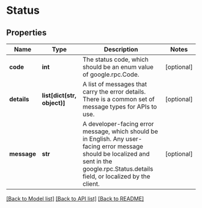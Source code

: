 # Status

## Properties
Name | Type | Description | Notes
------------ | ------------- | ------------- | -------------
**code** | **int** | The status code, which should be an enum value of google.rpc.Code. | [optional] 
**details** | **list[dict(str, object)]** | A list of messages that carry the error details.  There is a common set of message types for APIs to use. | [optional] 
**message** | **str** | A developer-facing error message, which should be in English. Any user-facing error message should be localized and sent in the google.rpc.Status.details field, or localized by the client. | [optional] 

[[Back to Model list]](../README.md#documentation-for-models) [[Back to API list]](../README.md#documentation-for-api-endpoints) [[Back to README]](../README.md)


